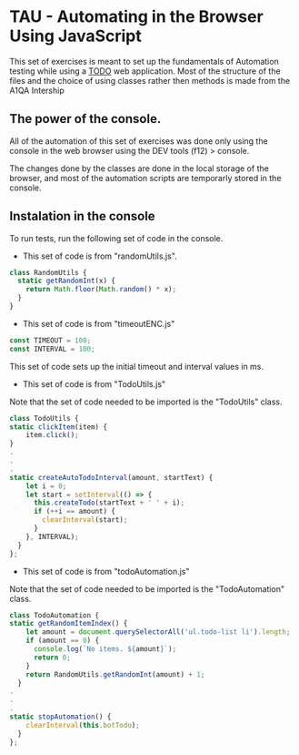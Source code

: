 # TAU - Automating in the Browser Using JavaScript

This set of exercises is meant to set up the fundamentals of Automation testing while using a [TODO](https://todomvc.com/examples/vanillajs/) web application. Most of the structure of the files and the choice of using classes rather then methods is made from the A1QA Intership

## The power of the console.

All of the automation of this set of exercises was done only using the console in the web browser using the DEV tools (f12) > console.

The changes done by the classes are done in the local storage of the browser, and most of the automation scripts are temporarly stored in the console.

## Instalation in the console

To run tests, run the following set of code in the console.

- This set of code is from "randomUtils.js".

```javascript
class RandomUtils {
  static getRandomInt(x) {
    return Math.floor(Math.random() * x);
  }
}
```

- This set of code is from "timeoutENC.js"

```javascript
const TIMEOUT = 100;
const INTERVAL = 100;
```

This set of code sets up the initial timeout and interval values in ms.

- This set of code is from "TodoUtils.js"

Note that the set of code needed to be imported is the "TodoUtils" class.

```javascript
class TodoUtils {
static clickItem(item) {
    item.click();
}
.
.
.
static createAutoTodoInterval(amount, startText) {
    let i = 0;
    let start = setInterval(() => {
      this.createTodo(startText + ' ' + i);
      if (++i == amount) {
        clearInterval(start);
      }
    }, INTERVAL);
  }
};
```

- This set of code is from "todoAutomation.js"

Note that the set of code needed to be imported is the "TodoAutomation" class.

```javascript
class TodoAutomation {
static getRandomItemIndex() {
    let amount = document.querySelectorAll('ul.todo-list li').length;
    if (amount == 0) {
      console.log(`No items. ${amount}`);
      return 0;
    }
    return RandomUtils.getRandomInt(amount) + 1;
  }
.
.
.
static stopAutomation() {
    clearInterval(this.botTodo);
  }
};
```
